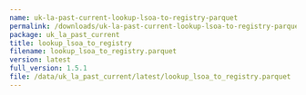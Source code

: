 ```yaml
---
name: uk-la-past-current-lookup-lsoa-to-registry-parquet
permalink: /downloads/uk-la-past-current-lookup-lsoa-to-registry-parquet/latest
package: uk_la_past_current
title: lookup_lsoa_to_registry
filename: lookup_lsoa_to_registry.parquet
version: latest
full_version: 1.5.1
file: /data/uk_la_past_current/latest/lookup_lsoa_to_registry.parquet
---
```

